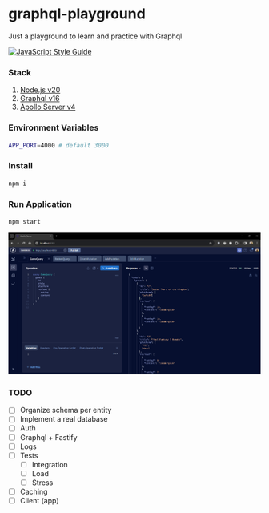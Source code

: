 # graphql-playground
Just a playground to learn and practice with Graphql

[![JavaScript Style Guide](https://img.shields.io/badge/code_style-standard-brightgreen.svg)](https://standardjs.com)

### Stack
1. [Node.js v20](https://nodejs.org/dist/latest-v20.x/docs/api/)
2. [Graphql v16](https://graphql.org/)
3. [Apollo Server v4](https://www.apollographql.com/docs/apollo-server)

### Environment Variables
```bash
APP_PORT=4000 # default 3000
```

### Install
```bash
npm i 
```

### Run Application
```bash
npm start 
```

![App running](docs/assets/running.png)

### TODO
- [ ] Organize schema per entity
- [ ] Implement a real database
- [ ] Auth
- [ ] Graphql + Fastify
- [ ] Logs
- [ ] Tests
  - [ ] Integration
  - [ ] Load
  - [ ] Stress
- [ ] Caching
- [ ] Client (app)